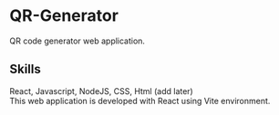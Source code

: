 # QR-Generator

QR code generator web application.

## Skills

React, Javascript, NodeJS, CSS, Html (add later)
<br/>
This web application is developed with React using Vite environment.
